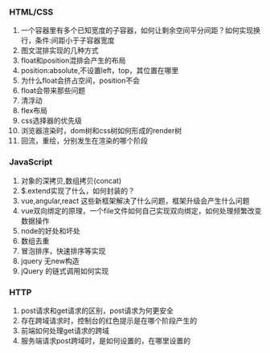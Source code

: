 ### HTML/CSS

1. 一个容器里有多个已知宽度的子容器，如何让剩余空间平分间距？如何实现换行，条件:间距小于子容器宽度
2. 图文混排实现的几种方式
3. float和position混排会产生的布局
4. position:absolute,不设置left，top，其位置在哪里
5. 为什么float会挤占空间，position不会
6. float会带来那些问题
7. 清浮动
8. flex布局
9. css选择器的优先级
10. 浏览器渲染时，dom树和css树如何形成的render树
11. 回流，重绘，分别发生在渲染的哪个阶段


### JavaScript
1. 对象的深拷贝,数组拷贝(concat)
2. $.extend实现了什么，如何封装的？
3. vue,angular,react 这些新框架解决了什么问题，框架升级会产生什么问题
4. vue双向绑定的原理，一个file文件如何自己实现双向绑定，如何处理频繁改变数据操作
5. node的好处和坏处
6. 数组去重
7. 冒泡排序，快速排序等实现
8. jquery 无new构造
9. jQuery 的链式调用如何实现

### HTTP
1. post请求和get请求的区别，post请求为何更安全
2. 存在跨域请求时，控制台的红色提示是在哪个阶段产生的
3. 前端如何处理get请求的跨域
4. 服务端请求post跨域时，是如何设置的，在哪里设置的